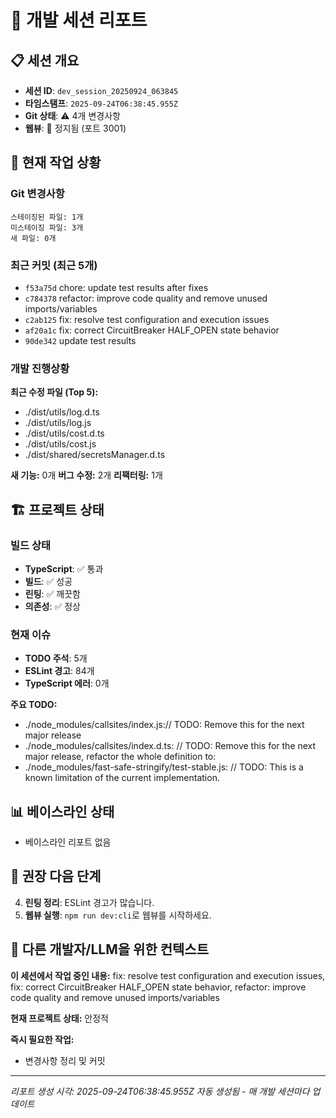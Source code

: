 # 🔄 개발 세션 리포트

## 📋 세션 개요
- **세션 ID**: `dev_session_20250924_063845`
- **타임스탬프**: `2025-09-24T06:38:45.955Z`
- **Git 상태**: ⚠️ 4개 변경사항
- **웹뷰**: 🔴 정지됨 (포트 3001)

## 🎯 현재 작업 상황

### Git 변경사항
```
스테이징된 파일: 1개
미스테이징 파일: 3개
새 파일: 0개
```

### 최근 커밋 (최근 5개)
- `f53a75d` chore: update test results after fixes
- `c784378` refactor: improve code quality and remove unused imports/variables
- `c2ab125` fix: resolve test configuration and execution issues
- `af20a1c` fix: correct CircuitBreaker HALF_OPEN state behavior
- `90de342` update test results

### 개발 진행상황
**최근 수정 파일 (Top 5):**
- ./dist/utils/log.d.ts
- ./dist/utils/log.js
- ./dist/utils/cost.d.ts
- ./dist/utils/cost.js
- ./dist/shared/secretsManager.d.ts

**새 기능:** 0개
**버그 수정:** 2개
**리팩터링:** 1개

## 🏗️ 프로젝트 상태

### 빌드 상태
- **TypeScript**: ✅ 통과
- **빌드**: ✅ 성공
- **린팅**: ✅ 깨끗함
- **의존성**: ✅ 정상

### 현재 이슈
- **TODO 주석**: 5개
- **ESLint 경고**: 84개
- **TypeScript 에러**: 0개


**주요 TODO:**
- ./node_modules/callsites/index.js:// TODO: Remove this for the next major release
- ./node_modules/callsites/index.d.ts:	// TODO: Remove this for the next major release, refactor the whole definition to:
- ./node_modules/fast-safe-stringify/test-stable.js:      // TODO: This is a known limitation of the current implementation.


## 📊 베이스라인 상태
- 베이스라인 리포트 없음

## 🔧 권장 다음 단계




4. **린팅 정리**: ESLint 경고가 많습니다.
5. **웹뷰 실행**: `npm run dev:cli`로 웹뷰를 시작하세요.

## 📝 다른 개발자/LLM을 위한 컨텍스트

**이 세션에서 작업 중인 내용:**
fix: resolve test configuration and execution issues, fix: correct CircuitBreaker HALF_OPEN state behavior, refactor: improve code quality and remove unused imports/variables

**현재 프로젝트 상태:** 안정적

**즉시 필요한 작업:**


- 변경사항 정리 및 커밋

---
*리포트 생성 시각: 2025-09-24T06:38:45.955Z*
*자동 생성됨 - 매 개발 세션마다 업데이트*

